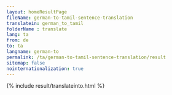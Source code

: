 ```yaml
---
layout: homeResultPage
fileName: german-to-tamil-sentence-translation
translatein: german_to_tamil
folderName : translate
lang: ta
from: de
to: ta
langname: german-to
permalink: /ta/german-to-tamil-sentence-translation/result
sitemap: false
nointernationalization: true
---
```

{% include result/translateinto.html %}

<script src="/js/result/translation.js" data-foldername="{{page.folderName}}" data-lang="{{page.lang}}"></script>
